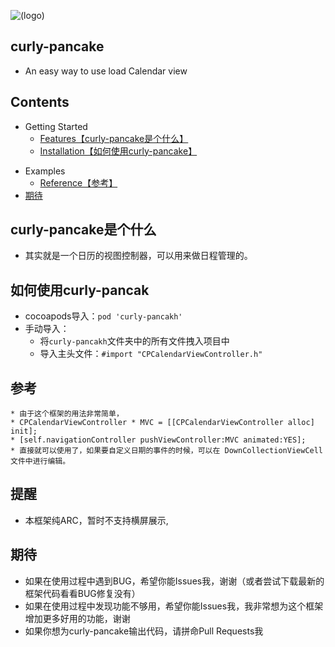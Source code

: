 ![(logo)](http://a1.qpic.cn/psb?/V14KCrca0Bom6u/eZ7E9uvIqmpK6mHm9eRs2mmKSOz*HHlZ7Dh9yoFisj4!/b/dHEBAAAAAAAA&bo=gACAAAAAAAADByI!&rf=viewer_4)
## curly-pancake
* An easy way to use load Calendar view

## Contents
* Getting Started
    * [Features【curly-pancake是个什么】](#curly-pancake是个什么)
    * [Installation【如何使用curly-pancake】](#如何使用curly-pancak)
<!--* 常见API-->
<!--	* [MJRefreshComponent.h](#MJRefreshComponent.h)-->
<!--	* [MJRefreshHeader.h](#MJRefreshHeader.h)-->
<!--	* [MJRefreshFooter.h](#MJRefreshFooter.h)-->
<!--	* [MJRefreshAutoFooter.h](#MJRefreshAutoFooter.h)-->

* Examples
    * [Reference【参考】](#参考)
* [期待](#期待)

## <a id="curly-pancake是个什么"></a>curly-pancake是个什么
* 其实就是一个日历的视图控制器，可以用来做日程管理的。

## <a id="如何使用curly-pancakh"></a>如何使用curly-pancak
* cocoapods导入：`pod 'curly-pancakh'`
* 手动导入：
    * 将`curly-pancakh`文件夹中的所有文件拽入项目中
    * 导入主头文件：`#import "CPCalendarViewController.h"`

<!--```objc-->
<!--Base                        Custom-->
<!--MJRefresh.bundle            MJRefresh.h-->
<!--MJRefreshConst.h            MJRefreshConst.m-->
<!--UIScrollView+MJExtension.h  UIScrollView+MJExtension.m-->
<!--UIScrollView+MJRefresh.h    UIScrollView+MJRefresh.m-->
<!--UIView+MJExtension.h        UIView+MJExtension.m-->
<!--```-->


<!--## <a id="MJRefreshComponent.h"></a>MJRefreshComponent.h-->
<!--```objc-->
<!--/** 刷新控件的基类 */-->
<!--@interface MJRefreshComponent : UIView-->
<!--#pragma mark - 刷新状态控制-->
<!--/** 进入刷新状态 */-->
<!--- (void)beginRefreshing;-->
<!--/** 结束刷新状态 */-->
<!--- (void)endRefreshing;-->
<!--/** 是否正在刷新 */-->
<!--- (BOOL)isRefreshing;-->

<!--#pragma mark - 其他-->
<!--/** 根据拖拽比例自动切换透明度 */-->
<!--@property (assign, nonatomic, getter=isAutomaticallyChangeAlpha) BOOL automaticallyChangeAlpha;-->
<!--@end-->
<!--```-->

<!--## <a id="MJRefreshHeader.h"></a>MJRefreshHeader.h-->
<!--```objc-->
<!--@interface MJRefreshHeader : MJRefreshComponent-->
<!--/** 创建header */-->
<!--+ (instancetype)headerWithRefreshingBlock:(MJRefreshComponentRefreshingBlock)refreshingBlock;-->
<!--/** 创建header */-->
<!--+ (instancetype)headerWithRefreshingTarget:(id)target refreshingAction:(SEL)action;-->

<!--/** 这个key用来存储上一次下拉刷新成功的时间 */-->
<!--@property (copy, nonatomic) NSString *lastUpdatedTimeKey;-->
<!--/** 上一次下拉刷新成功的时间 */-->
<!--@property (strong, nonatomic, readonly) NSDate *lastUpdatedTime;-->

<!--/** 忽略多少scrollView的contentInset的top */-->
<!--@property (assign, nonatomic) CGFloat ignoredScrollViewContentInsetTop;-->
<!--@end-->
<!--```-->

<!--## <a id="MJRefreshFooter.h"></a>MJRefreshFooter.h-->
<!--```objc-->
<!--@interface MJRefreshFooter : MJRefreshComponent-->
<!--/** 创建footer */-->
<!--+ (instancetype)footerWithRefreshingBlock:(MJRefreshComponentRefreshingBlock)refreshingBlock;-->
<!--/** 创建footer */-->
<!--+ (instancetype)footerWithRefreshingTarget:(id)target refreshingAction:(SEL)action;-->

<!--/** 提示没有更多的数据 */-->
<!--- (void)endRefreshingWithNoMoreData;-->
<!--/** 重置没有更多的数据（消除没有更多数据的状态） */-->
<!--- (void)resetNoMoreData;-->

<!--/** 忽略多少scrollView的contentInset的bottom */-->
<!--@property (assign, nonatomic) CGFloat ignoredScrollViewContentInsetBottom;-->

<!--/** 自动根据有无数据来显示和隐藏（有数据就显示，没有数据隐藏） */-->
<!--@property (assign, nonatomic) BOOL automaticallyHidden;-->
<!--@end-->
<!--```-->

<!--## <a id="MJRefreshAutoFooter.h"></a>MJRefreshAutoFooter.h-->
<!--```objc-->
<!--@interface MJRefreshAutoFooter : MJRefreshFooter-->
<!--/** 是否自动刷新(默认为YES) */-->
<!--@property (assign, nonatomic, getter=isAutomaticallyRefresh) BOOL automaticallyRefresh;-->

<!--/** 当底部控件出现多少时就自动刷新(默认为1.0，也就是底部控件完全出现时，才会自动刷新) */-->
<!--@property (assign, nonatomic) CGFloat triggerAutomaticallyRefreshPercent;-->
<!--@end-->
<!--```-->

## <a id="参考"></a>参考
```objc
* 由于这个框架的用法非常简单，
* CPCalendarViewController * MVC = [[CPCalendarViewController alloc] init];
* [self.navigationController pushViewController:MVC animated:YES];
* 直接就可以使用了，如果要自定义日期的事件的时候，可以在 DownCollectionViewCell 文件中进行编辑。
```


## 提醒
* 本框架纯ARC，暂时不支持横屏展示,

## <a id="期待"></a>期待
* 如果在使用过程中遇到BUG，希望你能Issues我，谢谢（或者尝试下载最新的框架代码看看BUG修复没有）
* 如果在使用过程中发现功能不够用，希望你能Issues我，我非常想为这个框架增加更多好用的功能，谢谢
* 如果你想为curly-pancake输出代码，请拼命Pull Requests我

